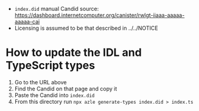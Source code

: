 - `index.did` manual Candid source: https://dashboard.internetcomputer.org/canister/rwlgt-iiaaa-aaaaa-aaaaa-cai
- Licensing is assumed to be that described in ../../NOTICE

# How to update the IDL and TypeScript types

1. Go to the URL above
2. Find the Candid on that page and copy it
3. Paste the Candid into `index.did`
4. From this directory run `npx azle generate-types index.did > index.ts`
